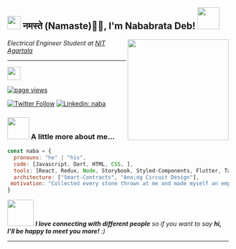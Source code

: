 <h2><img src="https://emojis.slackmojis.com/emojis/images/1531849430/4246/blob-sunglasses.gif?1531849430" width="30"/> नमस्ते (Namaste)🙏🏻, I'm Nababrata Deb! <img src="https://media.giphy.com/media/12oufCB0MyZ1Go/giphy.gif" width="50"></h2>
<img align='right' src="https://media.giphy.com/media/M9gbBd9nbDrOTu1Mqx/giphy.gif" width="230">
<p><em>Electrical Engineer Student at <a href="https://www.nita.ac.in/">NIT Agartala
  

----------


</a><img src="https://media.giphy.com/media/WUlplcMpOCEmTGBtBW/giphy.gif" width="30"> 
</em></p>

<p align="left">
  <a href="https://github.com/MacroPower/MacroPower">
    <img src="https://komarev.com/ghpvc/?username=nababrata12" alt="page views" />
  </a>
</p>

[![Twitter Follow](https://img.shields.io/twitter/follow/NabanrataNFTart?label=Follow)](https://twitter.com/NabanrataNFTart)
[![Linkedin: naba](https://img.shields.io/badge/-naba-blue?style=flat-square&logo=Linkedin&logoColor=white&link=https://www.linkedin.com/in/nababratadeb/)](https://www.linkedin.com/in/nababratadeb/)

### <img src="https://media.giphy.com/media/VgCDAzcKvsR6OM0uWg/giphy.gif" width="50"> A little more about me...  

```javascript
const naba = {
  pronouns: "he" | "his",
  code: [Javascript, Dart, HTML, CSS, ],
  tools: [React, Redux, Node, Storybook, Styled-Components, Flutter, Tailwind],
  architecture: ["Smart-Contracts", "Ano;og Circuit Design"],
 motivation: "Collected every stone thrown at me and made myself an empire"
}
```

<img src="https://media.giphy.com/media/LnQjpWaON8nhr21vNW/giphy.gif" width="60"> <em><b>I love connecting with different people</b> so if you want to say <b>hi, I'll be happy to meet you more!</b> :)</em>

---
